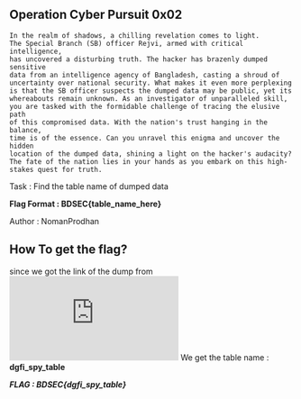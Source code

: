 ## Operation Cyber Pursuit 0x02
```
In the realm of shadows, a chilling revelation comes to light.
The Special Branch (SB) officer Rejvi, armed with critical intelligence,
has uncovered a disturbing truth. The hacker has brazenly dumped sensitive
data from an intelligence agency of Bangladesh, casting a shroud of
uncertainty over national security. What makes it even more perplexing
is that the SB officer suspects the dumped data may be public, yet its
whereabouts remain unknown. As an investigator of unparalleled skill,
you are tasked with the formidable challenge of tracing the elusive path
of this compromised data. With the nation's trust hanging in the balance,
time is of the essence. Can you unravel this enigma and uncover the hidden
location of the dumped data, shining a light on the hacker's audacity?
The fate of the nation lies in your hands as you embark on this high-stakes quest for truth.
```
Task : Find the table name of dumped data

**Flag Format : BDSEC{table_name_here}**

Author : NomanProdhan
## How To get the flag?

since we got the link of the dump from ![0x01](https://github.com/KH3TSU/BDSECCTF2023-writeup/blob/main/Operation_Cyber_Pursuit_0x01.md) 
We get the table name : **dgfi_spy_table**

_**FLAG : BDSEC{dgfi_spy_table}**_
